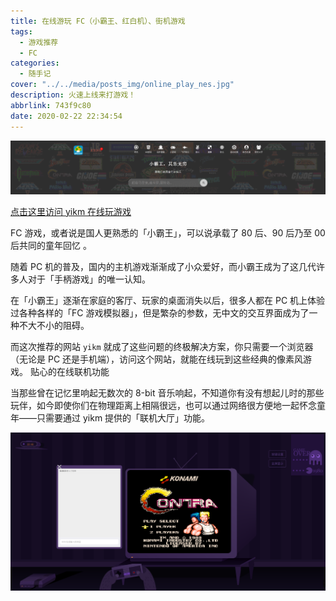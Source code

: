 ```yaml
---
title: 在线游玩 FC（小霸王、红白机）、街机游戏
tags:
  - 游戏推荐
  - FC
categories:
  - 随手记
cover: "../../media/posts_img/online_play_nes.jpg"
description: 火速上线来打游戏！
abbrlink: 743f9c80
date: 2020-02-22 22:34:54
---
```


![网站标题界面](../../media/article_img/online_play_nes/网站标题界面.png)

[点击这里访问 yikm 在线玩游戏](https://www.yikm.net/)

FC 游戏，或者说是国人更熟悉的「小霸王」，可以说承载了 80 后、90 后乃至 00 后共同的童年回忆 。

随着 PC 机的普及，国内的主机游戏渐渐成了小众爱好，而小霸王成为了这几代许多人对于「手柄游戏」的唯一认知。

在「小霸王」逐渐在家庭的客厅、玩家的桌面消失以后，很多人都在 PC 机上体验过各种各样的「FC 游戏模拟器」，但是繁杂的参数，无中文的交互界面成为了一种不大不小的阻碍。

而这次推荐的网站 `yikm` 就成了这些问题的终极解决方案，你只需要一个浏览器（无论是 PC 还是手机端），访问这个网站，就能在线玩到这些经典的像素风游戏。
贴心的在线联机功能

当那些曾在记忆里响起无数次的 8-bit 音乐响起，不知道你有没有想起儿时的那些玩伴，如今即使你们在物理距离上相隔很远，也可以通过网络很方便地一起怀念童年——只需要通过 yikm 提供的「联机大厅」功能。

![联机](../../media/article_img/online_play_nes/联机.png)
